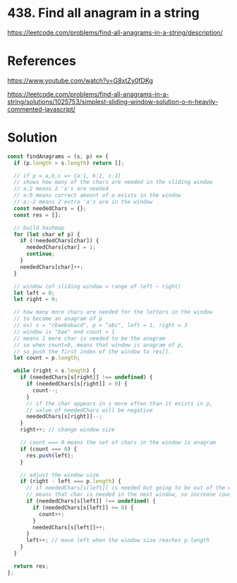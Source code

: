 # 438. Find all anagram in a string

https://leetcode.com/problems/find-all-anagrams-in-a-string/description/

# References
https://www.youtube.com/watch?v=G8xtZy0fDKg

https://leetcode.com/problems/find-all-anagrams-in-a-string/solutions/1025753/simplest-sliding-window-solution-o-n-heavily-commented-javascript/

# Solution

```javascript
const findAnagrams = (s, p) => {
  if (p.length > s.length) return [];

  // if p = a,b,c => {a:1, b:1, c:1}
  // shows how many of the chars are needed in the sliding window
  // a:2 means 2 'a's are needed
  // a:0 means correct amount of a exists in the window
  // a:-2 means 2 extra 'a's are in the window 
  const neededChars = {};
  const res = [];

  // build hashmap
  for (let char of p) {
    if (!neededChars[char]) {
      neededChars[char] = 1;
      continue;
    }
    neededChars[char]++;
  }

  // window (of sliding window = range of left ~ right)
  let left = 0;
  let right = 0;

  // how many more chars are needed for the letters in the window
  // to become an anagram of p
  // ex) s = "cbaebabacd", p = "abc", left = 1, right = 3
  // window is "bae" and count = 1
  // means 1 more char is needed to be the anagram
  // so when count=0, means that window is anagram of p,
  // so push the first index of the window to res[]. 
  let count = p.length;

  while (right < s.length) {
    if (neededChars[s[right]] !== undefined) {
      if (neededChars[s[right]] > 0) {
        count--;
      }
      // if the char appears in s more often than it exists in p,
      // value of neededChars will be negative
      neededChars[s[right]]--;
    }
    right++; // change window size

    // count === 0 means the set of chars in the window is anagram 
    if (count === 0) {
      res.push(left);
    }

    // adjust the window size
    if (right - left === p.length) {
      // if neededChars[s[left]] is needed but going to be out of the window
      // means that char is needed in the next window, so increase count
      if (neededChars[s[left]] !== undefined) {
        if (neededChars[s[left]] >= 0) {
          count++;
        }
        neededChars[s[left]]++;
      }
      left++; // move left when the window size reaches p.length
    }
  }

  return res;
};
```